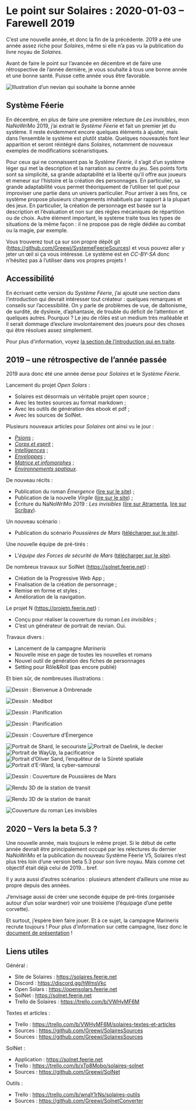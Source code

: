 # Le point sur Solaires : 2020-01-03 – Farewell 2019

C’est une nouvelle année, et donc la fin de la précédente. 2019 a été une année assez riche pour *Solaires*, même si elle n’a pas vu la publication du livre noyau de *Solaires*.

Avant de faire le point sur l’avancée en décembre et de faire une rétrospective de l’année dernière, je vous souhaite à tous une bonne année et une bonne santé. Puisse cette année vous être favorable.

![Illustration d’un nevian qui souhaite la bonne année](./illustrations/happy_nev_year_2020.png)

## Système Féerie

En décembre, en plus de faire une première relecture de *Les invisibles*, mon NaNoWriMo 2019, j’ai extrait le *Système Féerie* et fait un premier jet du système. Il reste évidemment encore quelques éléments à ajuster, mais dans l’ensemble le système est plutôt stable. Quelques nouveautés font leur apparition et seront réintégré dans *Solaires*, notamment de nouveaux exemples de modifications scénaristiques.

Pour ceux qui ne connaissent pas le *Système Féerie*, il s’agit d’un système léger qui met la description et la narration au centre du jeu. Ses points forts sont sa simplicité, sa grande adaptabilité et la liberté qu’il offre aux joueurs et meneur sur l’histoire et la création des personnages. En particulier, sa grande adaptabilité vous permet théoriquement de l’utiliser tel quel pour improviser une partie dans un univers particulier. Pour arriver à ses fins, ce système propose plusieurs changements inhabituels par rapport à la plupart des jeux. En particulier, la création de personnage est basée sur la description et l’évaluation et non sur des règles mécaniques de répartition ou de choix. Autre élément important, le système traite tous les types de situations de la même façon : il ne propose pas de règle dédiée au combat ou la magie, par exemple.

Vous trouverez tout ça sur son propre dépôt git (https://github.com/Greewi/SystemeFeerieSources) et vous pouvez aller y jeter un œil si ça vous intéresse. Le système est en *CC-BY-SA* donc n’hésitez pas à l’utiliser dans vos propres projets !

## Accessibilité

En écrivant cette version du *Système Féerie*, j’ai ajouté une section dans l’introduction qui devrait intéresser tout créateur : quelques remarques et conseils sur l’accessibilité. On y parle de problèmes de vue, de daltonisme, de surdité, de dyslexie, d’aphantasie, de trouble du déficit de l’attention et quelques autres. Pourquoi ? Le jeu de rôles est un medium très malléable et il serait dommage d’exclure involontairement des joueurs pour des choses qui être résolues assez simplement.

Pour plus d’information, voyez [la section de l’introduction qui en traite](https://github.com/Greewi/SystemeFeerieSources/blob/master/Système%20Féerie%20V5/0%20-%20Introduction.md#un-mot-sur-laccessibilité).

## 2019 – une rétrospective de l’année passée

2019 aura donc été une année dense pour *Solaires* et le *Système Féerie*.

Lancement du projet *Open Solars* :
* Solaires est désormais un véritable projet open source ;
* Avec les textes sources au format markdown ;
* Avec les outils de génération des ebook et pdf ;
* Avec les sources de SolNet.

Plusieurs nouveaux articles pour *Solaires* ont ainsi vu le jour :
* [*Psions*](https://github.com/Greewi/SolairesSources/blob/master/Encyclop%C3%A9die/4%20-%20Vies%20de%20solaires/Psions.md) ;
* [*Corps et esprit*](https://github.com/Greewi/SolairesSources/blob/master/Encyclop%C3%A9die/4%20-%20Vies%20de%20solaires/Corps%20et%20Esprit.md) ;
* [*Intelligences*](https://github.com/Greewi/SolairesSources/blob/master/Encyclop%C3%A9die/5%20-%20Le%20catalogue/14%20-%20Intelligences.md) ;
* [*Enveloppes*](https://github.com/Greewi/SolairesSources/blob/master/Encyclop%C3%A9die/5%20-%20Le%20catalogue/13%20-%20Enveloppes.md) ;
* [*Matrice et infomorphes*](https://github.com/Greewi/SolairesSources/blob/master/Encyclop%C3%A9die/4%20-%20Vies%20de%20solaires/Matrice%20et%20infomorphes.md) ;
* [*Environnements spatiaux*](https://github.com/Greewi/SolairesSources/blob/master/Encyclop%C3%A9die/4%20-%20Vies%20de%20solaires/Environnements%20spatiaux.md).

De nouveau récits :
* Publication du roman *Émergence* ([lire sur le site](https://solaires.feerie.net/dokuwiki/doku.php?id=media:recits#emergence_roman)) ;
* Publication de la nouvelle *Virgile* ([lire sur le site](https://solaires.feerie.net/dokuwiki/doku.php?id=media:recits#virgile_nouvelle)) ;
* Écriture du NaNoWriMo 2019 : *Les invisibles* ([lire sur Atramenta](https://www.atramenta.net/lire/solaires--les-invisibles/78992), [lire sur Scribay](https://www.scribay.com/text/1079539929/solaires---les-invisibles--nanowrimo-2019-)).

Un nouveau scénario :
* Publication du scénario *Poussières de Mars* ([télécharger sur le site](https://solaires.feerie.net/dokuwiki/doku.php?id=telechargements:scenarios#poussieres_de_mars)).

Une nouvelle équipe de pré-tirés :
* L’*équipe des Forces de sécurité de Mars* ([télécharger sur le site](https://solaires.feerie.net/dokuwiki/doku.php?id=telechargements:personnages#equipe_des_forces_de_securite_de_mars)).

De nombreux travaux sur SolNet (https://solnet.feerie.net) :
* Création de la Progressive Web App ;
* Finalisation de la création de personnage ;
* Remise en forme et styles ;
* Amélioration de la navigation.

Le projet N (https://projetn.feerie.net) :
* Conçu pour réaliser la couverture du roman *Les invisibles* ;
* C’est un générateur de portrait de nevian. Oui.

Travaux divers :
* Lancement de la campagne *Marineris*
* Nouvelle mise en page de toutes les nouvelles et romans
* Nouvel outil de génération des fiches de personnages
* Setting pour Rôle&Roll (pas encore publié)

Et bien sûr, de nombreuses illustrations :

![Dessin : Bienvenue à Ombrenade](./illustrations/dessin_bienvenue_a_ombrenade.png)

![Dessin : Medibot](./illustrations/dessin_medibot.png)

![Dessin : Planification](./illustrations/dessin_planification.png)

![Dessin : Planification](./illustrations/carte_mesa_poussiere_de_mars.png)

![Dessin : Couverture d’Émergence](./illustrations/couverture_emergence.png)

![Portrait de Shard, le secouriste](illustrations/portrait_shard.png)
![Portrait de Daelink, le decker](illustrations/portrait_daelink.png)
![Portrait de WayUp, la pacificatrice](illustrations/portrait_wayup.png)
![Portrait d’Oliver Sand, l’enquêteur de la Sûreté spatiale](illustrations/portrait_oliver_sand.png)
![Portrait d’E-Ward, la cyber-samouraï](illustrations/portrait_eward.png)

![Dessin : Couverture de Poussières de Mars](./illustrations/couverture_poussieres_de_mars.png)

![Rendu 3D de la station de transit](./illustrations/rendu_station_transit1.png)

![Rendu 3D de la station de transit](./illustrations/rendu_station_transit2.png)

![Couverture du roman Les invisibles](./illustrations/couverture_les_invisibles.png)

## 2020 – Vers la beta 5.3 ?

Une nouvelle année, mais toujours le même projet. Si le début de cette année devrait être principalement occupé par les relectures du dernier NaNoWriMo et la publication du nouveau Système Féerie V5, Solaires n’est plus très loin d’une version beta 5.3 pour son livre noyau. Mais comme cet objectif était déjà celui de 2019… bref.

Il y aura aussi d’autres scénarios : plusieurs attendent d’ailleurs une mise au propre depuis des années.

J’envisage aussi de créer une seconde équipe de pré-tirés (organisée autour d’un solar wardner) voir une troisième (l’équipage d’une petite corvette).

Et surtout, j’espère bien faire jouer. Et à ce sujet, la campagne Marineris recrute toujours ! Pour plus d’information sur cette campagne, lisez donc le [document de présentation](https://docs.google.com/document/d/1vnsapenEDSqdpRJRKmXiES6kOI89jvOOFIkjPeHsg5M/edit?authkey=CLGotbML) !

## Liens utiles

Général :
* Site de Solaires : https://solaires.feerie.net
* Discord : https://discord.gg/hWmsVkc
* Open Solars : https://opensolars.feerie.net
* SolNet : https://solnet.feerie.net
* Trello de Solaires : https://trello.com/b/VWHyMF6M

Textes et articles :
* Trello : https://trello.com/b/VWHyMF6M/solaires-textes-et-articles
* Sources : https://github.com/Greewi/SolairesSources
* Sources : https://github.com/Greewi/SolairesSources

SolNet :
* Application : https://solnet.feerie.net
* Trello : https://trello.com/b/xTp8Mobo/solaires-solnet
* Sources : https://github.com/Greewi/SolNet

Outils :
* Trello : https://trello.com/b/wnaY1rNs/solaires-outils
* Sources : https://github.com/Greewi/SolnetConverter